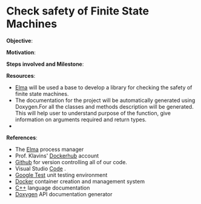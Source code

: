 # Check safety of Finite State Machines

**Objective**:


**Motivation**: 


**Steps involved and Milestone**: 




**Resources**:
* [Elma](https://klavins.github.io/ECEP520/index.html) will be used a base to develop a library for checking the safety of finite state    machines.
* The documentation for the project will be automatically generated using Doxygen.For all the classes and methods description will be generated. This will help user to understand purpose of the function, give information on arguments required and return types.
*



**References**:

* The [Elma](https://klavins.github.io/ECEP520/index.html) process manager
* Prof. Klavins' [Dockerhub](https://cloud.docker.com/u/klavins/repository/docker/klavins/ecep520) account
* [Github](https://github.com/) for version controlling all of our code. 
* Visual Studio [Code](https://code.visualstudio.com/) .
* [Google Test](https://github.com/google/googletest) unit testing environment
* [Docker](https://www.docker.com/) container creation and management system
* [C++](http://www.cplusplus.com/) language documentation
* [Doxygen](http://www.doxygen.org/) API documentation generator
